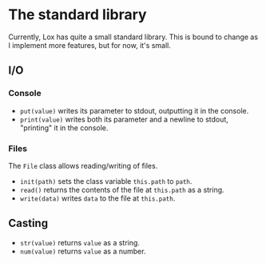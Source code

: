 # The standard library
Currently, Lox has quite a small standard library. This is bound to change as I implement more features, but for now, it's 
small.

## I/O
### Console
- `put(value)` writes its parameter to stdout, outputting it in the console.
- `print(value)` writes both its parameter and a newline to stdout, "printing" it in the console.

### Files
The `File` class allows reading/writing of files.
- `init(path)` sets the class variable `this.path` to `path`.
- `read()` returns the contents of the file at `this.path` as a string.
- `write(data)` writes `data` to the file at `this.path`.

## Casting
- `str(value)` returns `value` as a string.
- `num(value)` returns `value` as a number.

